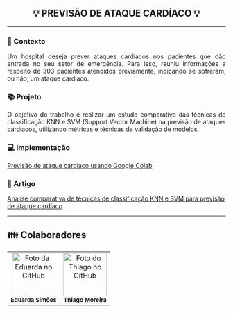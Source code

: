 <h2 align="center">
  <strong> 💡 PREVISÃO DE ATAQUE CARDÍACO 💡 </strong>
</h2>

_________

### 📌 Contexto
<p align="justify">
Um hospital deseja prever ataques cardíacos nos pacientes que dão entrada no seu setor de emergência. Para isso, reuniu informações a respeito de 303 pacientes atendidos previamente, indicando se sofreram, ou não, um ataque cardíaco.</p>

### 📚 Projeto
<p align="justify">
O objetivo do trabalho é realizar um estudo comparativo das técnicas de classificação KNN e SVM (Support Vector Machine) na previsão de ataques cardíacos, utilizando métricas e técnicas de validação de modelos.</p>

### :computer: Implementação
[Previsão de ataque cardíaco usando Google Colab](https://github.com/eduardarsimoes/IN_PrevisaoAtaqueCardiaco/blob/main/IN_Trab2_PrevisaoAtaqueCardiaco.ipynb)

### 📰 Artigo

[Análise comparativa de técnicas de classificação KNN e SVM para previsão de ataque cardíaco](https://github.com/eduardarsimoes/IN_PrevisaoAtaqueCardiaco/blob/main/IN_Trab2_Artigo_Previs%C3%A3oAtaqueCardiaco_EduardaThiago.pdf)
_________

## 👪 Colaboradores<br>
<table>
  <tr>
    <td align="center">
      <a href="https://github.com/eduardarsimoes">
        <img src="https://avatars3.githubusercontent.com/u/49563897" width="100px;" alt="Foto da Eduarda no GitHub"/><br>
        <sub>
          <b>Eduarda Simões</b>
        </sub>
      </a><br>
    </td>
    <td align="center">
      <a href="https://github.com/thiagomr8">
        <img src="https://avatars.githubusercontent.com/u/39631037?s=400&u=19c05488af1ea7751b4961c790ec3163fed5eca2&v=4" width="100px;" alt="Foto do Thiago no GitHub"/><br>
        <sub>
          <b>Thiago Moreira</b>
        </sub>
      </a><br>
    </td>
  </tr>
</table>

